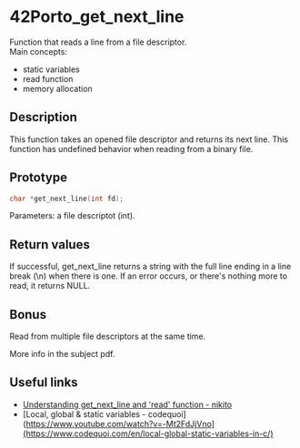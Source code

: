 
# 42Porto_get_next_line

Function that reads a line from a file descriptor.  
Main concepts: 
- static variables 
- read function
- memory allocation


## Description

This function takes an opened file descriptor and returns its next line. This function has undefined behavior when reading from a binary file.
## Prototype

```C
char *get_next_line(int fd);
```
Parameters: a file descriptot (int).

## Return values
If successful, get_next_line returns a string with the full line ending in a line break (\n) when there is one. If an error occurs, or there's nothing more to read, it returns NULL.
## Bonus
Read from multiple file descriptors at the same time.

More info in the subject pdf.

## Useful links

 - [Understanding get_next_line and 'read' function - nikito](https://www.youtube.com/watch?v=-Mt2FdJjVno)
 - [Local, global & static variables - codequoi](https://www.youtube.com/watch?v=-Mt2FdJjVno](https://www.codequoi.com/en/local-global-static-variables-in-c/)

